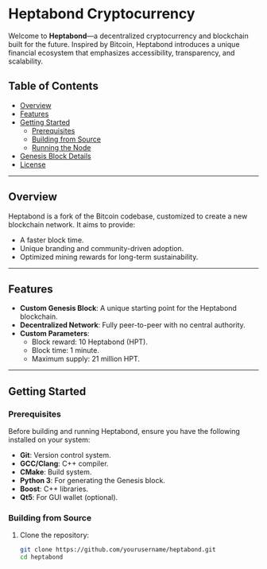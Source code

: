 # Heptabond Cryptocurrency

Welcome to **Heptabond**—a decentralized cryptocurrency and blockchain built for the future. Inspired by Bitcoin, Heptabond introduces a unique financial ecosystem that emphasizes accessibility, transparency, and scalability.

## Table of Contents
- [Overview](#overview)
- [Features](#features)
- [Getting Started](#getting-started)
  - [Prerequisites](#prerequisites)
  - [Building from Source](#building-from-source)
  - [Running the Node](#running-the-node)
- [Genesis Block Details](#genesis-block-details)
- [License](#license)

---

## Overview

Heptabond is a fork of the Bitcoin codebase, customized to create a new blockchain network. It aims to provide:
- A faster block time.
- Unique branding and community-driven adoption.
- Optimized mining rewards for long-term sustainability.

---

## Features

- **Custom Genesis Block**: A unique starting point for the Heptabond blockchain.
- **Decentralized Network**: Fully peer-to-peer with no central authority.
- **Custom Parameters**:
  - Block reward: 10 Heptabond (HPT).
  - Block time: 1 minute.
  - Maximum supply: 21 million HPT.

---

## Getting Started

### Prerequisites

Before building and running Heptabond, ensure you have the following installed on your system:
- **Git**: Version control system.
- **GCC/Clang**: C++ compiler.
- **CMake**: Build system.
- **Python 3**: For generating the Genesis block.
- **Boost**: C++ libraries.
- **Qt5**: For GUI wallet (optional).

### Building from Source

1. Clone the repository:
   ```bash
   git clone https://github.com/yourusername/heptabond.git
   cd heptabond
